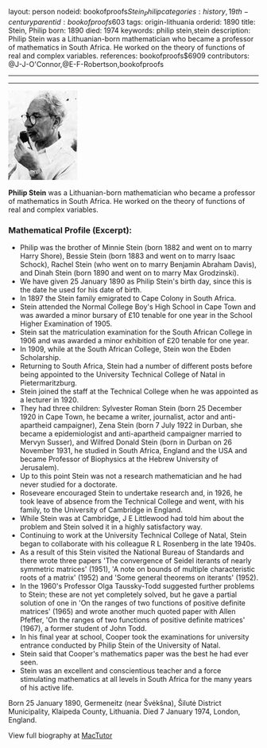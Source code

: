 layout: person
nodeid: bookofproofs$Stein_Philip
categories: history,19th-century
parentid: bookofproofs$603
tags: origin-lithuania
orderid: 1890
title: Stein, Philip
born: 1890
died: 1974
keywords: philip stein,stein
description: Philip Stein was a Lithuanian-born mathematician who became a professor of mathematics in South Africa. He worked on the theory of functions of real and complex variables.
references: bookofproofs$6909
contributors: @J-J-O'Connor,@E-F-Robertson,bookofproofs

---



---

![Stein_Philip.jpg](https://github.com/bookofproofs/bookofproofs.github.io/blob/main/_sources/_assets/images/portraits/Stein_Philip.jpg?raw=true)

**Philip Stein** was a Lithuanian-born mathematician who became a professor of mathematics in South Africa. He worked on the theory of functions of real and complex variables.

### Mathematical Profile (Excerpt):
* Philip was the brother of Minnie Stein (born 1882 and went on to marry Harry Shore), Bessie Stein (born 1883 and went on to marry Isaac Schock), Rachel Stein (who went on to marry Benjamin Abraham Davis), and Dinah Stein (born 1890 and went on to marry Max Grodzinski).
* We have given 25 January 1890 as Philip Stein's birth day, since this is the date he used for his date of birth.
* In 1897 the Stein family emigrated to Cape Colony in South Africa.
* Stein attended the Normal College Boy's High School in Cape Town and was awarded a minor bursary of £10 tenable for one year in the School Higher Examination of 1905.
* Stein sat the matriculation examination for the South African College in 1906 and was awarded a minor exhibition of £20 tenable for one year.
* In 1909, while at the South African College, Stein won the Ebden Scholarship.
* Returning to South Africa, Stein had a number of different posts before being appointed to the University Technical College of Natal in Pietermaritzburg.
* Stein joined the staff at the Technical College when he was appointed as a lecturer in 1920.
* They had three children: Sylvester Roman Stein (born 25 December 1920 in Cape Town, he became a writer, journalist, actor and anti-apartheid campaigner), Zena Stein (born 7 July 1922 in Durban, she became a epidemiologist and anti-apartheid campaigner married to Mervyn Susser), and Wilfred Donald Stein (born in Durban on 26 November 1931, he studied in South Africa, England and the USA and became Professor of Biophysics at the Hebrew University of Jerusalem).
* Up to this point Stein was not a research mathematician and he had never studied for a doctorate.
* Roseveare encouraged Stein to undertake research and, in 1926, he took leave of absence from the Technical College and went, with his family, to the University of Cambridge in England.
* While Stein was at Cambridge, J E Littlewood had told him about the problem and Stein solved it in a highly satisfactory way.
* Continuing to work at the University Technical College of Natal, Stein began to collaborate with his colleague R L Rosenberg in the late 1940s.
* As a result of this Stein visited the National Bureau of Standards and there wrote three papers 'The convergence of Seidel iterants of nearly symmetric matrices' (1951), 'A note on bounds of multiple characteristic roots of a matrix' (1952) and 'Some general theorems on iterants' (1952).
* In the 1960's Professor Olga Taussky-Todd suggested further problems to Stein; these are not yet completely solved, but he gave a partial solution of one in 'On the ranges of two functions of positive definite matrices' (1965) and wrote another much quoted paper with Allen Pfeffer, 'On the ranges of two functions of positive definite matrices' (1967), a former student of John Todd.
* In his final year at school, Cooper took the examinations for university entrance conducted by Philip Stein of the University of Natal.
* Stein said that Cooper's mathematics paper was the best he had ever seen.
* Stein was an excellent and conscientious teacher and a force stimulating mathematics at all levels in South Africa for the many years of his active life.

Born 25 January 1890, Germeneitz (near Švėkšna), Šilutė District Municipality, Klaipeda County, Lithuania. Died 7 January 1974, London, England.

View full biography at [MacTutor](https://mathshistory.st-andrews.ac.uk/Biographies/Stein_Philip/)
